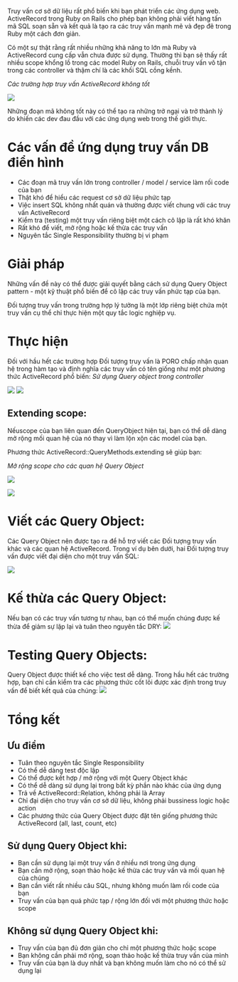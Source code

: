 Truy vấn cơ sở dữ liệu rất phổ biến khi bạn phát triển các ứng dụng web. ActiveRecord trong Ruby on Rails cho phép bạn không phải viết hàng tấn mã SQL soạn sẵn và kết quả là tạo ra các truy vấn mạnh mẽ và đẹp đẽ trong Ruby một cách đơn giản.

Có một sự thật rằng rất nhiều những khả năng to lớn mà Ruby và ActiveRecord cung cấp vẫn chưa được sử dụng. Thường thì bạn sẽ thấy rất nhiều scope khổng lồ trong các model Ruby on Rails, chuỗi truy vấn vô tận trong các controller và thậm chí là các khối SQL cồng kềnh.

*Các trường hợp truy vấn ActiveRecord không tốt*

![](https://images.viblo.asia/879713a5-7c28-41c3-8f50-e03b7fd30f85.png)

Những đoạn mã không tốt này có thể tạo ra những trở ngại và trở thành lý do khiến các dev đau đầu với các ứng dụng web trong thế giới thực.
# Các vấn đề ứng dụng truy vấn DB điển hình
* Các đoạn mã truy vấn lớn trong controller / model / service làm rối code của bạn
* Thật khó để hiểu các request cơ sở dữ liệu phức tạp
* Việc insert SQL không nhất quán và thường được viết chung với các truy vấn ActiveRecord
* Kiểm tra (testing) một truy vấn riêng biệt một cách cô lập là rất khó khăn
* Rất khó để viết, mở rộng hoặc kế thừa các truy vấn
* Nguyên tắc Single Responsibility thường bị vi phạm
# Giải pháp
Những vấn đề này có thể được giải quyết bằng cách sử dụng Query Object pattern - một kỹ thuật phổ biến để cô lập các truy vấn phức tạp của bạn.

Đối tượng truy vấn trong trường hợp lý tưởng là một lớp riêng biệt chứa một truy vấn cụ thể chỉ thực hiện một quy tắc logic nghiệp vụ.
# Thực hiện
Đối với hầu hết các trường hợp Đối tượng truy vấn là PORO chấp nhận quan hệ trong hàm tạo và định nghĩa các truy vấn có tên giống như một phương thức ActiveRecord phổ biến:
*Sử dụng Query object trong controller*

![](https://images.viblo.asia/81f87958-3e37-4a30-8a5e-e78d5c8dd968.png)
![](https://images.viblo.asia/92ce87a6-b6bb-4cb2-9a58-abdb66c89c44.png)

## Extending scope:
Nếuscope của bạn liên quan đến QueryObject hiện tại, bạn có thể dễ dàng mở rộng mối quan hệ của nó thay vì làm lộn xộn các model của bạn.

Phương thức ActiveRecord::QueryMethods.extending sẽ giúp bạn:

*Mở rộng scope cho các quan hệ Query Object*

![](https://images.viblo.asia/00965f0b-f8e6-4407-8922-0752accef4ef.png)

![](https://images.viblo.asia/c1883031-af0e-4bc6-ab13-313bdd64a0b1.png)

# Viết các Query Object:
Các Query Object nên được tạo ra để hỗ trợ viết các Đối tượng truy vấn khác và các quan hệ ActiveRecord. Trong ví dụ bên dưới, hai Đối tượng truy vấn được viết đại diện cho một truy vấn SQL:

![](https://images.viblo.asia/78021e30-b1a2-4c84-b14a-849ce1a7cb1a.png)
# Kế thừa các Query Object:
Nếu bạn có các truy vấn tương tự nhau, bạn có thể muốn chúng được kế thừa để giảm sự lặp lại và tuân theo nguyên tắc DRY:
![](https://images.viblo.asia/d18715a9-2f73-4327-8350-e974cd5cade9.png)
# Testing Query Objects:
Query Object được thiết kế cho việc test dễ dàng. Trong hầu hết các trường hợp, bạn chỉ cần kiểm tra các phương thức cốt lõi được xác định trong truy vấn để biết kết quả của chúng:
![](https://images.viblo.asia/41102c91-a1c5-4cec-bee8-16b660864016.png)
# Tổng kết
## Ưu điểm
* Tuân theo nguyên tắc Single Responsibility
* Có thể dễ dàng test độc lập
* Có thể được kết hợp / mở rộng với một Query Object khác
* Có thể dễ dàng sử dụng lại trong bất kỳ phần nào khác của ứng dụng
* Trả về ActiveRecord::Relation, không phải là Array
* Chỉ đại diện cho truy vấn cơ sở dữ liệu, không phải bussiness logic hoặc action
* Các phương thức của Query Object được đặt tên giống phương thức ActiveRecord (all, last, count, etc)
## Sử dụng Query Object khi:
* Bạn cần sử dụng lại một truy vấn ở nhiều nơi trong ứng dụng
* Bạn cần mở rộng, soạn thảo hoặc kế thừa các truy vấn và mối quan hệ của chúng
* Bạn cần viết rất nhiều câu SQL, nhưng không muốn làm rối code của bạn
* Truy vấn của bạn quá phức tạp / rộng lớn đối với một phương thức hoặc scope
## Không sử dụng Query Object khi:
* Truy vấn của bạn đủ đơn giản cho chỉ một phương thức hoặc scope
* Bạn không cần phải mở rộng, soạn thảo hoặc kế thừa truy vấn của mình
* Truy vấn của bạn là duy nhất và bạn không muốn làm cho nó có thể sử dụng lại